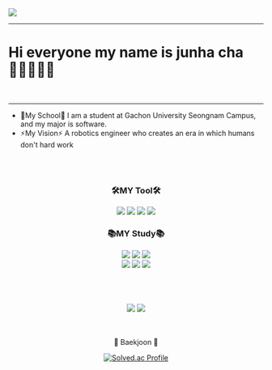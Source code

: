 <img src="https://capsule-render.vercel.app/api?type=soft&color=gradient&height=100&section=header&text=Welcome%20MyGit&animation=blinking&fontSize=50" />
<hr>
<p style="text-align: left;"><H1>Hi everyone my name is junha cha🙋🏻‍♂️🇰🇷</H1><br></p>
<hr>
<ul>
	<li> 🏢My School🏢 I am a student at Gachon University Seongnam Campus, and my major is software.<br></li>
	<li> ⚡️My Vision⚡️ A robotics engineer who creates an era in which humans don't hard work<br></li>
</ul>
	<br><div align="center"><br>
	<h3>🛠️MY Tool🛠️</h3>
	<img src="https://img.shields.io/badge/VScode-007ACC?style=flat&logo=visualstudiocode&logoColor=white" />
	<img src="https://img.shields.io/badge/Vstudio-5C2D91?style=flat&logo=visualstudio&logoColor=white" />
	<img src="https://img.shields.io/badge/Git-F05032?style=flat&logo=git&logoColor=white" />
	<img src="https://img.shields.io/badge/GitHub-181717?style=flat&logo=github&logoColor=white" />	
</div>
<div align="center">
	<h3>📚MY Study📚</h3>
		<img src="https://img.shields.io/badge/HTML5-E34F26?style=flat&logo=HTML5&logoColor=white" />
		<img src="https://img.shields.io/badge/CSS3-1572B6?style=flat&logo=CSS3&logoColor=white" />
		<img src="https://img.shields.io/badge/JavaScript-F7DF1E?style=flat&logo=javascript&logoColor=white" /><br>
		<img src="https://img.shields.io/badge/C_Language-A8B9CC?style=flat&logo=c&logoColor=white" />
		<img src="https://img.shields.io/badge/Python-3776AB?style=flat&logo=python&logoColor=white" />
		<img src="https://img.shields.io/badge/Arduino-00878F?style=flat&logo=arduino&logoColor=white" />
</div><br><br>
<div align="center"><br></br>
	<img src="https://github-readme-stats.vercel.app/api?username=ckwnsgk&show_icons=true&theme=dark">
	<img src="https://github-readme-stats.vercel.app/api/top-langs/?username=ckwnsgk&layout=compact&theme=dark">
</div>
<div align=center><br><br>
<p>🏅 Baekjoon 🏅</p>
	
[![Solved.ac Profile](http://mazassumnida.wtf/api/v2/generate_badge?boj=ckwnsgk)](https://solved.ac/ckwnsgk)
</div>
<br>

